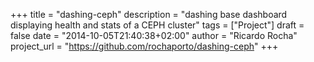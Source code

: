 +++
title = "dashing-ceph"
description = "dashing base dashboard displaying health and stats of a CEPH cluster"
tags = ["Project"]
draft = false
date = "2014-10-05T21:40:38+02:00"
author = "Ricardo Rocha"
project_url = "https://github.com/rochaporto/dashing-ceph"
+++
